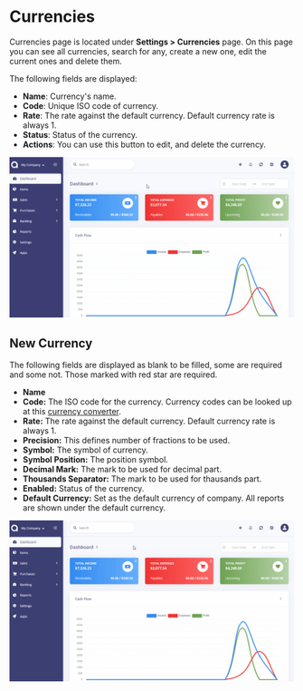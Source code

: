 Currencies
==========

Currencies page is located under **Settings > Currencies** page. On this page you can see all currencies, search for any, create a new one, edit the current ones and delete them.

The following fields are displayed:

- **Name**: Currency's name.
- **Code**: Unique ISO code of currency.
- **Rate**: The rate against the default currency. Default currency rate is always 1.
- **Status**: Status of the currency.
- **Actions**: You can use this button to edit, and delete the currency.

![currencies list](_images/currencies.gif)

## New Currency

The following fields are displayed as blank to be filled, some are required and some not. Those marked with red star are required.

- **Name**
- **Code:** The ISO code for the currency. Currency codes can be looked up at this [currency converter](http://www.oanda.com/currency/?srccont=rightnav).
- **Rate:** The rate against the default currency. Default currency rate is always 1.
- **Precision:** This defines number of fractions to be used.
- **Symbol:** The symbol of currency.
- **Symbol Position:** The position symbol.
- **Decimal Mark:** The mark to be used for decimal part.
- **Thousands Separator:** The mark to be used for thausands part.
- **Enabled:** Status of the currency.
- **Default Currency:** Set as the default currency of company. All reports are shown under the default currency.

![currencies form](_images/currencies-add-new.gif)
